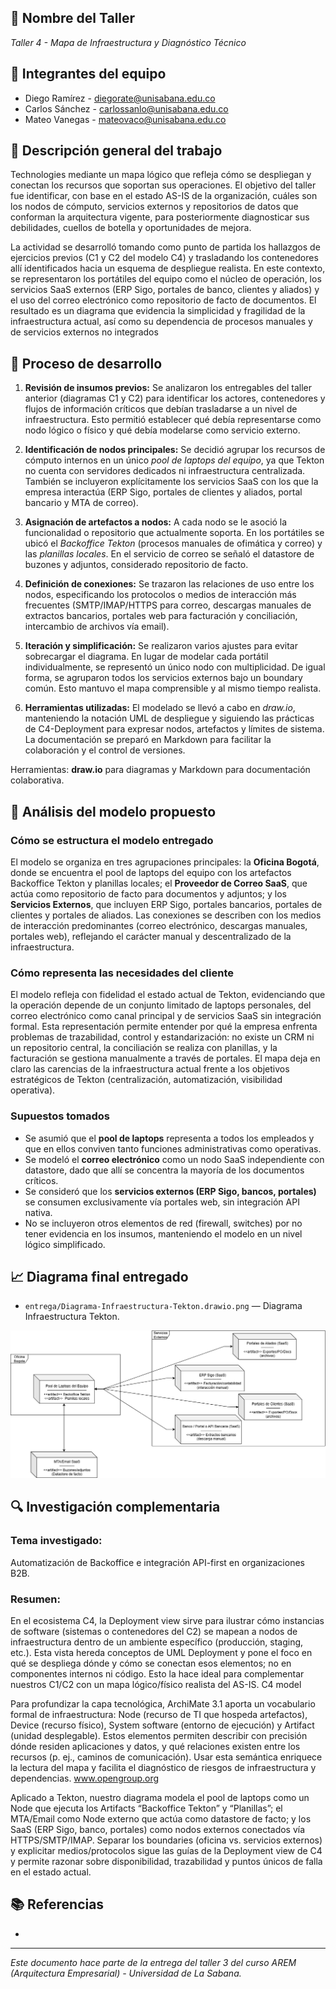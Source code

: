 ## 🔖 Nombre del Taller
_Taller 4 - Mapa de Infraestructura y Diagnóstico Técnico_

## 👥 Integrantes del equipo
- Diego Ramírez - diegorate@unisabana.edu.co  
- Carlos Sánchez - carlossanlo@unisabana.edu.co
- Mateo Vanegas - mateovaco@unisabana.edu.co

## 🧠 Descripción general del trabajo
Technologies mediante un mapa lógico que refleja cómo se despliegan y conectan los recursos que soportan sus operaciones. El objetivo del taller fue identificar, con base en el estado AS-IS de la organización, cuáles son los nodos de cómputo, servicios externos y repositorios de datos que conforman la arquitectura vigente, para posteriormente diagnosticar sus debilidades, cuellos de botella y oportunidades de mejora.

La actividad se desarrolló tomando como punto de partida los hallazgos de ejercicios previos (C1 y C2 del modelo C4) y trasladando los contenedores allí identificados hacia un esquema de despliegue realista. En este contexto, se representaron los portátiles del equipo como el núcleo de operación, los servicios SaaS externos (ERP Sigo, portales de banco, clientes y aliados) y el uso del correo electrónico como repositorio de facto de documentos. El resultado es un diagrama que evidencia la simplicidad y fragilidad de la infraestructura actual, así como su dependencia de procesos manuales y de servicios externos no integrados

## 🔧 Proceso de desarrollo
1. **Revisión de insumos previos:** Se analizaron los entregables del taller anterior (diagramas C1 y C2) para identificar los actores, contenedores y flujos de información críticos que debían trasladarse a un nivel de infraestructura. Esto permitió establecer qué debía representarse como nodo lógico o físico y qué debía modelarse como servicio externo.

2. **Identificación de nodos principales:** Se decidió agrupar los recursos de cómputo internos en un único *pool de laptops del equipo*, ya que Tekton no cuenta con servidores dedicados ni infraestructura centralizada. También se incluyeron explícitamente los servicios SaaS con los que la empresa interactúa (ERP Sigo, portales de clientes y aliados, portal bancario y MTA de correo).

3. **Asignación de artefactos a nodos:** A cada nodo se le asoció la funcionalidad o repositorio que actualmente soporta. En los portátiles se ubicó el *Backoffice Tekton* (procesos manuales de ofimática y correo) y las *planillas locales*. En el servicio de correo se señaló el datastore de buzones y adjuntos, considerado repositorio de facto.

4. **Definición de conexiones:** Se trazaron las relaciones de uso entre los nodos, especificando los protocolos o medios de interacción más frecuentes (SMTP/IMAP/HTTPS para correo, descargas manuales de extractos bancarios, portales web para facturación y conciliación, intercambio de archivos vía email).

5. **Iteración y simplificación:** Se realizaron varios ajustes para evitar sobrecargar el diagrama. En lugar de modelar cada portátil individualmente, se representó un único nodo con multiplicidad. De igual forma, se agruparon todos los servicios externos bajo un boundary común. Esto mantuvo el mapa comprensible y al mismo tiempo realista.

6. **Herramientas utilizadas:** El modelado se llevó a cabo en *draw.io*, manteniendo la notación UML de despliegue y siguiendo las prácticas de C4-Deployment para expresar nodos, artefactos y límites de sistema. La documentación se preparó en Markdown para facilitar la colaboración y el control de versiones.


Herramientas: **draw.io** para diagramas y Markdown para documentación colaborativa.

## 🧩 Análisis del modelo propuesto

### Cómo se estructura el modelo entregado
El modelo se organiza en tres agrupaciones principales: la **Oficina Bogotá**, donde se encuentra el pool de laptops del equipo con los artefactos Backoffice Tekton y planillas locales; el **Proveedor de Correo SaaS**, que actúa como repositorio de facto para documentos y adjuntos; y los **Servicios Externos**, que incluyen ERP Sigo, portales bancarios, portales de clientes y portales de aliados. Las conexiones se describen con los medios de interacción predominantes (correo electrónico, descargas manuales, portales web), reflejando el carácter manual y descentralizado de la infraestructura. 

### Cómo representa las necesidades del cliente
El modelo refleja con fidelidad el estado actual de Tekton, evidenciando que la operación depende de un conjunto limitado de laptops personales, del correo electrónico como canal principal y de servicios SaaS sin integración formal. Esta representación permite entender por qué la empresa enfrenta problemas de trazabilidad, control y estandarización: no existe un CRM ni un repositorio central, la conciliación se realiza con planillas, y la facturación se gestiona manualmente a través de portales. El mapa deja en claro las carencias de la infraestructura actual frente a los objetivos estratégicos de Tekton (centralización, automatización, visibilidad operativa).

### Supuestos tomados
- Se asumió que el **pool de laptops** representa a todos los empleados y que en ellos conviven tanto funciones administrativas como operativas.  
- Se modeló el **correo electrónico** como un nodo SaaS independiente con datastore, dado que allí se concentra la mayoría de los documentos críticos.  
- Se consideró que los **servicios externos (ERP Sigo, bancos, portales)** se consumen exclusivamente vía portales web, sin integración API nativa.  
- No se incluyeron otros elementos de red (firewall, switches) por no tener evidencia en los insumos, manteniendo el modelo en un nivel lógico simplificado.  


## 📈 Diagrama final entregado

- `entrega/Diagrama-Infraestructura-Tekton.drawio.png` — Diagrama Infraestructura Tekton.  

![Infraestructura Tekton](Diagrama-Infraestructura-Tekton.drawio.png)



## 🔍 Investigación complementaria
### Tema investigado:
Automatización de Backoffice e integración API-first en organizaciones B2B.

### Resumen:
En el ecosistema C4, la Deployment view sirve para ilustrar cómo instancias de software (sistemas o contenedores del C2) se mapean a nodos de infraestructura dentro de un ambiente específico (producción, staging, etc.). Esta vista hereda conceptos de UML Deployment y pone el foco en qué se despliega dónde y cómo se conectan esos elementos; no en componentes internos ni código. Esto la hace ideal para complementar nuestros C1/C2 con un mapa lógico/físico realista del AS-IS. 
C4 model

Para profundizar la capa tecnológica, ArchiMate 3.1 aporta un vocabulario formal de infraestructura: Node (recurso de TI que hospeda artefactos), Device (recurso físico), System software (entorno de ejecución) y Artifact (unidad desplegable). Estos elementos permiten describir con precisión dónde residen aplicaciones y datos, y qué relaciones existen entre los recursos (p. ej., caminos de comunicación). Usar esta semántica enriquece la lectura del mapa y facilita el diagnóstico de riesgos de infraestructura y dependencias. 
www.opengroup.org

Aplicado a Tekton, nuestro diagrama modela el pool de laptops como un Node que ejecuta los Artifacts “Backoffice Tekton” y “Planillas”; el MTA/Email como Node externo que actúa como datastore de facto; y los SaaS (ERP Sigo, banco, portales) como nodos externos conectados vía HTTPS/SMTP/IMAP. Separar los boundaries (oficina vs. servicios externos) y explicitar medios/protocolos sigue las guías de la Deployment view de C4 y permite razonar sobre disponibilidad, trazabilidad y puntos únicos de falla en el estado actual.

## 📚 Referencias
- 

---

_Este documento hace parte de la entrega del taller 3 del curso AREM (Arquitectura Empresarial) - Universidad de La Sabana._
